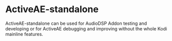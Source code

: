 # ActiveAE-standalone
ActiveAE-standalone can be used for AudioDSP Addon testing and developing or for ActiveAE debugging and improving without the whole Kodi mainline features.

